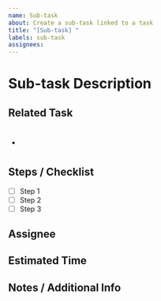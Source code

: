 ```yaml
---
name: Sub-task
about: Create a sub-task linked to a task
title: "[Sub-task] "
labels: sub-task
assignees: 
---
```


# Sub-task Description
<!-- Describe the sub-task clearly -->

## Related Task
<!-- Link the parent task -->
- # 

## Steps / Checklist
- [ ] Step 1
- [ ] Step 2
- [ ] Step 3

## Assignee
<!-- Person responsible for the sub-task -->

## Estimated Time
<!-- e.g., 2 hours -->

## Notes / Additional Info
